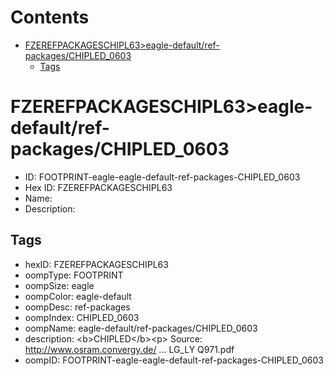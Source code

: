 



Contents
========

* [FZEREFPACKAGESCHIPL63>eagle-default/ref-packages/CHIPLED_0603](#fzerefpackageschipl63eagle-defaultref-packageschipled_0603)
	* [Tags](#tags)

# FZEREFPACKAGESCHIPL63>eagle-default/ref-packages/CHIPLED_0603

- ID: FOOTPRINT-eagle-eagle-default-ref-packages-CHIPLED_0603
- Hex ID: FZEREFPACKAGESCHIPL63
- Name: 
- Description: 

## Tags

- hexID: FZEREFPACKAGESCHIPL63
- oompType: FOOTPRINT
- oompSize: eagle
- oompColor: eagle-default
- oompDesc: ref-packages
- oompIndex: CHIPLED_0603
- oompName: eagle-default/ref-packages/CHIPLED_0603
- description: &lt;b&gt;CHIPLED&lt;/b&gt;&lt;p&gt;&#xD;
Source: http://www.osram.convergy.de/ ... LG_LY Q971.pdf
- oompID: FOOTPRINT-eagle-eagle-default-ref-packages-CHIPLED_0603

